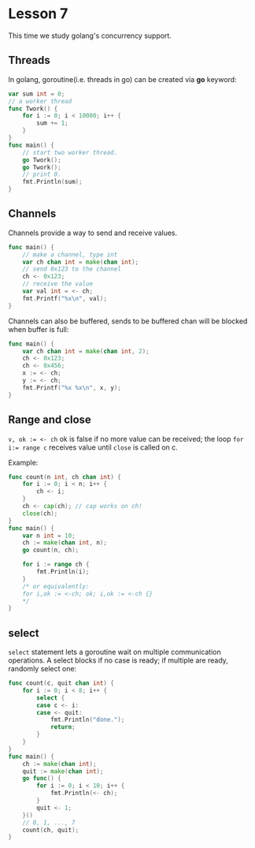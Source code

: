 # Lesson 7
This time we study golang's concurrency support.

## Threads
In golang, goroutine(i.e. threads in go) can be created via **go** keyword:
```go
var sum int = 0;
// a worker thread
func Twork() {
	for i := 0; i < 10000; i++ {
		sum += 1;
	}
}
func main() {
	// start two worker thread.
	go Twork();
	go Twork();
	// print 0.
	fmt.Println(sum);
}
```

## Channels
Channels provide a way to send and receive values. 
```go
func main() {
    // make a channel, type int
    var ch chan int = make(chan int);
    // send 0x123 to the channel
    ch <- 0x123;
    // receive the value
    var val int = <- ch;
    fmt.Printf("%x\n", val);
}
```

Channels can also be buffered, sends to be buffered chan will be blocked when buffer is full:
```go
func main() {
    var ch chan int = make(chan int, 2);
    ch <- 0x123;
    ch <- 0x456;
    x := <- ch;
    y := <- ch;
    fmt.Printf("%x %x\n", x, y);
}
```

## Range and close
`v, ok := <- ch` ok is false if no more value can be received; the loop `for i:= range c` receives value
until `close` is called on c.

Example:
```go
func count(n int, ch chan int) {
	for i := 0; i < n; i++ {
		ch <- i;
	}
	ch <- cap(ch); // cap works on ch!
	close(ch);
}
func main() {
	var n int = 10;
	ch := make(chan int, n);
	go count(n, ch);

	for i := range ch {
		fmt.Println(i);
	}
	/* or equivalently: 
	for i,ok := <-ch; ok; i,ok := <-ch {}
	*/
}
```

## select
`select` statement lets a goroutine wait on multiple communication operations.
A select blocks if no case is ready; if multiple are ready, randomly select one:
```go
func count(c, quit chan int) {
	for i := 0; i < 8; i++ {
		select {
		case c <- i: 
		case <- quit:
			fmt.Println("done.");
			return;
		}
	}
}
func main() {
	ch := make(chan int);
	quit := make(chan int);
	go func() {
		for i := 0; i < 10; i++ {
			fmt.Println(<- ch);
		}
		quit <- 1;
	}()
    // 0, 1, ..., 7
	count(ch, quit);
}
```